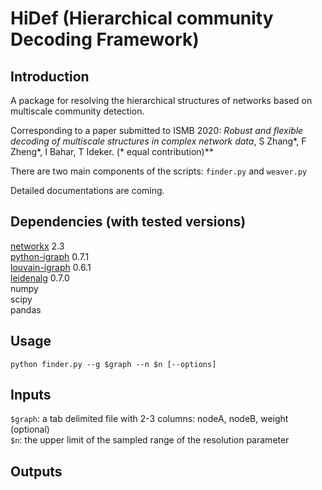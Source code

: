 # HiDef (Hierarchical community Decoding Framework)


## Introduction

A package for resolving the hierarchical structures of networks based on multiscale community detection. 

Corresponding to a paper submitted to ISMB 2020: 
*Robust and flexible decoding of multiscale structures in complex network data*, S Zhang*, F Zheng*, I Bahar, T Ideker.
(\* equal contribution)**

There are two main components of the scripts: `finder.py` and `weaver.py`

Detailed documentations are coming.

## Dependencies (with tested versions)

[networkx](https://networkx.github.io/) 2.3  
[python-igraph](https://igraph.org/python/) 0.7.1  
[louvain-igraph](https://github.com/vtraag/louvain-igraph) 0.6.1  
[leidenalg](https://github.com/vtraag/leidenalg)    0.7.0  
numpy  
scipy  
pandas


## Usage

`python finder.py --g $graph --n $n [--options]`

## Inputs

`$graph`: a tab delimited file with 2-3 columns: nodeA, nodeB, weight (optional)  
`$n`: the upper limit of the sampled range of the resolution parameter 

## Outputs






